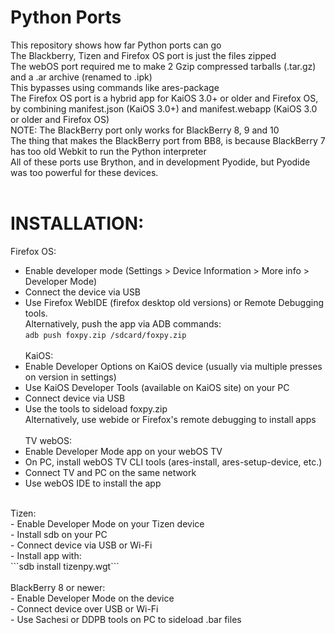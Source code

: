 # Python Ports
This repository shows how far Python ports can go <br>
The Blackberry, Tizen and Firefox OS port is just the files zipped <br>
The webOS port required me to make 2 Gzip compressed tarballs (.tar.gz) and a .ar archive (renamed to .ipk) <br>
This bypasses using commands like ares-package <br>
The Firefox OS port is a hybrid app for KaiOS 3.0+ or older and Firefox OS, by combining manifest.json (KaiOS 3.0+) and manifest.webapp (KaiOS 3.0 or older and Firefox OS) <br>
NOTE: The BlackBerry port only works for BlackBerry 8, 9 and 10 <br>
The thing that makes the BlackBerry port from BB8, is because BlackBerry 7 has too old Webkit to run the Python interpreter <br>
All of these ports use Brython, and in development Pyodide, but Pyodide was too powerful for these devices. <br>
<br>
# INSTALLATION: <br>
Firefox OS: <br>
- Enable developer mode (Settings > Device Information > More info > Developer Mode) <br>
- Connect the device via USB <br>
- Use Firefox WebIDE (firefox desktop old versions) or Remote Debugging tools. <br>
   Alternatively, push the app via ADB commands: <br>
   ```adb push foxpy.zip /sdcard/foxpy.zip``` <br>
   <br>
KaiOS: <br>
- Enable Developer Options on KaiOS device (usually via multiple presses on version in settings) <br>
- Use KaiOS Developer Tools (available on KaiOS site) on your PC <br>
- Connect device via USB <br>
- Use the tools to sideload foxpy.zip <br>
   Alternatively, use webide or Firefox's remote debugging to install apps <br>
   <br>
TV webOS: <br>
- Enable Developer Mode app on your webOS TV <br>
- On PC, install webOS TV CLI tools (ares-install, ares-setup-device, etc.) <br>
- Connect TV and PC on the same network <br>
- Use webOS IDE to install the app <br>
<br>
Tizen: <br>
- Enable Developer Mode on your Tizen device <br>
- Install sdb on your PC <br>
- Connect device via USB or Wi-Fi <br>
- Install app with: <br>
  ```sdb install tizenpy.wgt``` <br>
  <br>
BlackBerry 8 or newer: <br>
- Enable Developer Mode on the device <br>
- Connect device over USB or Wi-Fi <br>
- Use Sachesi or DDPB tools on PC to sideload .bar files <br>
